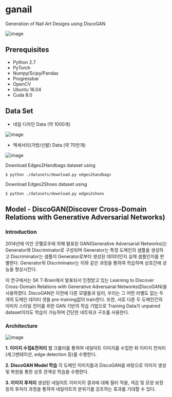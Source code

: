 # ganail
Generation of Nail Art Designs using DiscoGAN

![image](https://user-images.githubusercontent.com/53864655/71340062-ebd3bb80-2598-11ea-86f3-f633500d8b41.png)

## Prerequisites
* Python 2.7
* PyTorch
* Numpy/Scipy/Pandas
* Progressbar
* OpenCV
* Ubuntu 16.04
* Cuda 8.0

## Data Set
* 네일 디자인 Data (약 1000개)

![image](https://user-images.githubusercontent.com/53864655/71340605-add79700-259a-11ea-8d6d-6c8bf3ce5973.png)
* 액세서리(가방/신발) Data (약 70만개)

![image](https://user-images.githubusercontent.com/53864655/71340653-db244500-259a-11ea-89b1-2d7f772e3539.png)

Download Edges2Handbags dataset using

```
$ python ./datasets/download.py edges2handbags
```

Download Edges2Shoes dataset using

```
$ python ./datasets/download.py edges2shoes
```



## Model - DiscoGAN(Discover Cross-Domain Relations with Generative Adversarial Networks)
### Introduction
2014년에 이안 굿펠로우에 의해 발표된 GAN(Generative Adversarial Networks)는 Generator와 Discriminator로 구성되며 Generator는 특정 도메인의 샘플을 생성하고 Discriminator는 샘플이 Generator로부터 생성된 데이터인지 실제 샘플인지를 판별한다. Generator와 Discriminator는 이와 같은 과정을 통하여 학습하며 상호간에 성능을 향상시킨다. 

이 연구에서는 SK T-Brain에서 발표되서 인정받고 있는 Learning to Discover Cross-Domain Relations with Generative Adversarial Networks(DiscoGAN)을 사용하였다. DiscoGAN은 이전에 다른 모델들과 달리, 우리는 그 어떤 라벨도 없는 두 개의 도메인 데이터 셋을 pre-training없이 train한다. 또한, 서로 다른 두 도메인간의 이미지 스타일 전이를 위한 GAN 기반의 학습 기법으로 Training Data가 unpaired dataset이라도 학습이 가능하며 간단한 네트워크 구조를 사용한다. 

### Architecture
![image](https://user-images.githubusercontent.com/53864655/71340915-a06edc80-259b-11ea-85b2-f72aa106ffaf.png)

**1. 이미지 수집&전처리**
웹 크롤러를 통하여 네일아트 이미지를 수집한 뒤 이미지 전처리(세그멘테이션, edge detection 등)를 수행한다. 

**2. DiscoGAN Model 학습**
각 도메인 이미지들과 DiscoGAN을 바탕으로 이미지 생성 및 복원을 통한 상호 관계성 학습을 수행한다. 

**3. 이미지 후처리**
생성된 네일아트 이미지의 결과에 대해 필터 적용, 색감 및 모양 보정 등의 후처리 과정을 통하여 네일아트의 분위기를 강조하는 효과를 기대할 수 있다.





